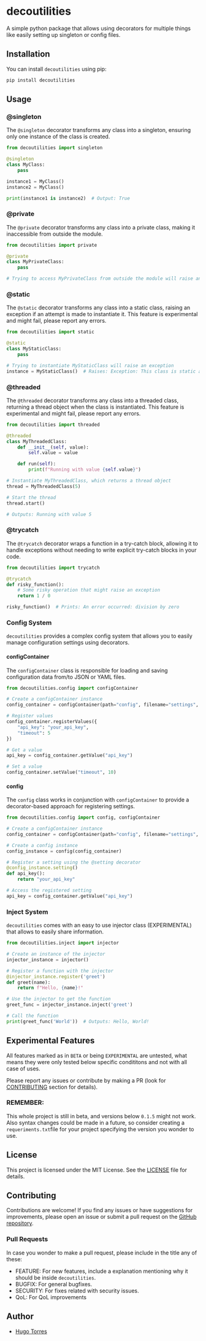 # decoutilities

A simple python package that allows using decorators for multiple things like easily setting up singleton or config files.

## Installation

You can install `decoutilities` using pip:

```bash
pip install decoutilities
```

## Usage

### @singleton

The `@singleton` decorator transforms any class into a singleton, ensuring only one instance of the class is created.

```python
from decoutilities import singleton

@singleton
class MyClass:
    pass

instance1 = MyClass()
instance2 = MyClass()

print(instance1 is instance2)  # Output: True
```

### @private

The `@private` decorator transforms any class into a private class, making it inaccessible from outside the module.

```python
from decoutilities import private

@private
class MyPrivateClass:
    pass

# Trying to access MyPrivateClass from outside the module will raise an error
```

### @static

The `@static` decorator transforms any class into a static class, raising an exception if an attempt is made to instantiate it. This feature is experimental and might fail, please report any errors.

```python
from decoutilities import static

@static
class MyStaticClass:
    pass

# Trying to instantiate MyStaticClass will raise an exception
instance = MyStaticClass()  # Raises: Exception: This class is static and cannot be instantiated!
```

### @threaded

The `@threaded` decorator transforms any class into a threaded class, returning a thread object when the class is instantiated. This feature is experimental and might fail, please report any errors.

```python
from decoutilities import threaded

@threaded
class MyThreadedClass:
    def __init__(self, value):
        self.value = value

    def run(self):
        print(f"Running with value {self.value}")

# Instantiate MyThreadedClass, which returns a thread object
thread = MyThreadedClass(5)

# Start the thread
thread.start()

# Outputs: Running with value 5
```

### @trycatch

The `@trycatch` decorator wraps a function in a try-catch block, allowing it to handle exceptions without needing to write explicit try-catch blocks in your code.

```python
from decoutilities import trycatch

@trycatch
def risky_function():
    # Some risky operation that might raise an exception
    return 1 / 0

risky_function()  # Prints: An error occurred: division by zero
```

### Config System

`decoutilities` provides a complex config system that allows you to easily manage configuration settings using decorators.

#### configContainer

The `configContainer` class is responsible for loading and saving configuration data from/to JSON or YAML files.

```python
from decoutilities.config import configContainer

# Create a configContainer instance
config_container = configContainer(path="config", filename="settings", type="json")

# Register values
config_container.registerValues({
    "api_key": "your_api_key",
    "timeout": 5
})

# Get a value
api_key = config_container.getValue("api_key")

# Set a value
config_container.setValue("timeout", 10)
```

#### config

The `config` class works in conjunction with `configContainer` to provide a decorator-based approach for registering settings.

```python
from decoutilities.config import config, configContainer

# Create a configContainer instance
config_container = configContainer(path="config", filename="settings", type="json")

# Create a config instance
config_instance = config(config_container)

# Register a setting using the @setting decorator
@config_instance.setting()
def api_key():
    return "your_api_key"

# Access the registered setting
api_key = config_container.getValue("api_key")
```

### Inject System

`decoutilities` comes with an easy to use injector class (EXPERIMENTAL) that allows to easily share information.

```python
from decoutilities.inject import injector

# Create an instance of the injector
injector_instance = injector()

# Register a function with the injector
@injector_instance.register('greet')
def greet(name):
    return f"Hello, {name}!"

# Use the injector to get the function
greet_func = injector_instance.inject('greet')

# Call the function
print(greet_func('World'))  # Outputs: Hello, World!
```

## Experimental Features

All features marked as in `BETA` or being `EXPERIMENTAL` are untested, what means they were only tested below specific condititons and not with all case of uses.

Please report any issues or contribute by making a PR (look for [CONTRIBUTING](CONTRIBUTING) section for details).

### REMEMBER:

This whole project is still in beta, and versions below `0.1.5` might not work. Also syntax changes could be made in a future, so consider creating a `requeriments.txt`file for your project specifying the version you wonder to use.

## License

This project is licensed under the MIT License. See the [LICENSE](LICENSE) file for details.

## Contributing

Contributions are welcome! If you find any issues or have suggestions for improvements, please open an issue or submit a pull request on the [GitHub repository](https://github.com/Reddishye/decoutilities).

### Pull Requests

In case you wonder to make a pull request, please include in the title any of these:
- FEATURE: For new features, include a explanation mentioning why it should be inside `decoutilities`.
- BUGFIX: For general bugfixes.
- SECURITY: For fixes related with security issues.
- QoL: For QoL improvements

## Author

- [Hugo Torres](https://github.com/Reddishye)
